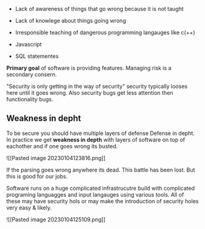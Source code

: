 
- Lack of awareness of things that go wrong because it is not taught
- Lack of knowlege about things going wrong
- Irresponsible teaching of dangerous programming langauges like c(++)

- Javascript 
- SQL statementes

**Primary goal**  of software is providing features.
Managing risk is a secondary consern. 

"Security is only getting in the way of security" security typically looses here until it goes wrong. Also security bugs get less attention then functionality bugs.


## Weakness in depht

To be secure you should have multiple layers of defense Defense in depht. In practice we get **weakness in depth** with layers of software on top of eachother and if one goes wrong its busted.

![[Pasted image 20230104123816.png]]

If the parsing goes wrong anywhere its dead. This battle has been lost. But this is good for our jobs. 

Software runs on a huge complicated infrastrucutre build with complicated programing languagges and input langauges using various tools.  All of these may have security hols or may make the introduction of security holes very easy & likely.  

![[Pasted image 20230104125109.png]]